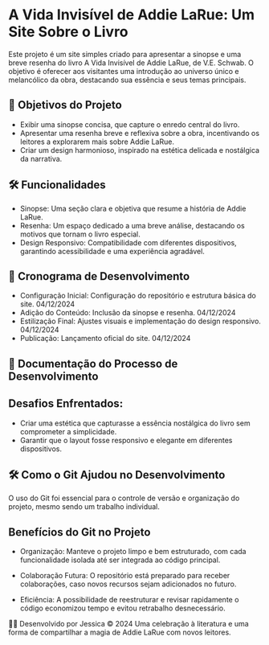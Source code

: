 # A Vida Invisível de Addie LaRue: Um Site Sobre o Livro
Este projeto é um site simples criado para apresentar a sinopse e uma breve resenha do livro A Vida Invisível de Addie LaRue, de V.E. Schwab. O objetivo é oferecer aos visitantes uma introdução ao universo único e melancólico da obra, destacando sua essência e seus temas principais.

## 🎯 Objetivos do Projeto
- Exibir uma sinopse concisa, que capture o enredo central do livro.
- Apresentar uma resenha breve e reflexiva sobre a obra, incentivando os leitores a explorarem mais sobre Addie LaRue.
- Criar um design harmonioso, inspirado na estética delicada e nostálgica da narrativa.

## 🛠️ Funcionalidades
- Sinopse: Uma seção clara e objetiva que resume a história de Addie LaRue.
- Resenha: Um espaço dedicado a uma breve análise, destacando os motivos que tornam o livro especial.
- Design Responsivo: Compatibilidade com diferentes dispositivos, garantindo acessibilidade e uma experiência agradável.

## 📅 Cronograma de Desenvolvimento
- Configuração Inicial:	Configuração do repositório e estrutura básica do site.	04/12/2024
- Adição do Conteúdo:	Inclusão da sinopse e resenha.	04/12/2024
- Estilização Final:	Ajustes visuais e implementação do design responsivo.	04/12/2024
- Publicação:	Lançamento oficial do site.	04/12/2024

## 📝 Documentação do Processo de Desenvolvimento
## Desafios Enfrentados:

- Criar uma estética que capturasse a essência nostálgica do livro sem comprometer a simplicidade.
- Garantir que o layout fosse responsivo e elegante em diferentes dispositivos.

## 🛠️ Como o Git Ajudou no Desenvolvimento
O uso do Git foi essencial para o controle de versão e organização do projeto, mesmo sendo um trabalho individual.

## Benefícios do Git no Projeto
- Organização:
Manteve o projeto limpo e bem estruturado, com cada funcionalidade isolada até ser integrada ao código principal.

- Colaboração Futura:
O repositório está preparado para receber colaborações, caso novos recursos sejam adicionados no futuro.

- Eficiência:
A possibilidade de reestruturar e revisar rapidamente o código economizou tempo e evitou retrabalho desnecessário.

👩‍💻 Desenvolvido por
Jessica © 2024
Uma celebração à literatura e uma forma de compartilhar a magia de Addie LaRue com novos leitores.
